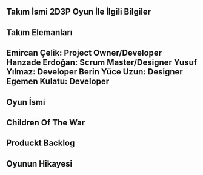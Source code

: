 Takım İsmi
2D3P
Oyun İle İlgili Bilgiler 
---------------------------------------------------------------
Takım Elemanları
---------------------------------------------------------------
Emircan Çelik: Project Owner/Developer
Hanzade Erdoğan: Scrum Master/Designer
Yusuf Yılmaz: Developer
Berin Yüce Uzun: Designer
Egemen Kulatu: Developer
---------------------------------------------------------------
Oyun İsmi
-------------------------------
Children Of The War
---------------------------------------------------------------


Produckt Backlog
---------------------------------------------------------------


Oyunun Hikayesi
---------------------------------------------------------------

